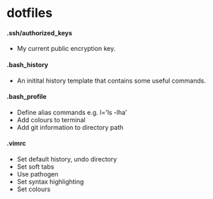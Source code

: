 # dotfiles


#### .ssh/authorized_keys
  - My current public encryption key.

#### .bash_history
  - An initital history template that contains some useful commands.

#### .bash_profile
  - Define alias commands e.g. l='ls -lha'
  - Add colours to terminal
  - Add git information to directory path
  
#### .vimrc
  - Set default history, undo directory
  - Set soft tabs
  - Use pathogen
  - Set syntax highlighting
  - Set colours
